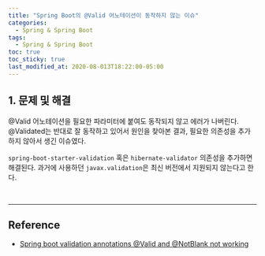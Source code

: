 ```yaml
---
title: "Spring Boot의 @Valid 어노테이션이 동작하지 않는 이슈"
categories:
  - Spring & Spring Boot
tags:
  - Spring & Spring Boot
toc: true
toc_sticky: true
last_modified_at: 2020-08-013T18:22:00-05:00
---
```


## 1. 문제 및 해결

@Valid 어노테이션을 필요한 파라미터에 붙여도 동작되지 않고 에러가 나버린다. @Validated는 반대로 잘 동작하고 있어서 원인을 찾아본 결과, 필요한 의존성을 추가하지 않아서 생긴 이슈였다.

```spring-boot-starter-validation``` 혹은 ```hibernate-validator``` 의존성을 추가하면 해결된다. 과거에 사용하던 ```javax.validation```은 최신 버전에서 지원되지 않는다고 한다.

<br>

---

## Reference

* [Spring boot validation annotations @Valid and @NotBlank not working](https://stackoverflow.com/questions/48614773/spring-boot-validation-annotations-valid-and-notblank-not-working)
